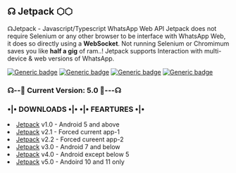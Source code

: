 ## ☊ Jetpack ⬡⬡

☊Jetpack - Javascript/Typescript WhatsApp Web API
Jetpack does not require Selenium or any other 
browser to be interface with WhatsApp Web, 
it does so directly using a **WebSocket**. 
Not running Selenium or Chromimum saves you 
like **half a gig** of ram..!
Jetpack supports Interaction with multi-device & web versions of WhatsApp.

[![Generic badge](https://img.shields.io/badge/💠Plugins-red.svg)](https://github.com/GasComIT/Jetpack/tree/main/plugins) 
[![Generic badge](https://img.shields.io/badge/🚀Jetpack-blue.svg)](https://github.com/gascomit/Jetpack)
[![Generic badge](https://img.shields.io/badge/☸️WEBSITE-white.svg)](https://jetpack.gascomit.repl.co/)
[![Generic badge](https://img.shields.io/badge/⛱️GROUPS-darkgreen.svg)](https://qtell.gascomit.repl.co/)

### ☊--🧩 Current Version: 5.0 🧩---☊
### •|• DOWNLOADS •|•     •|•  FEARTURES •|•

<li><a href="Deco.html">Jetpack</a> v1.0 - Android 5 and above</li>
<li><a href="Deco.html">Jetpack</a> v2.1 - Forced current app-1</li>
<li><a href="Deco.html">Jetpack</a> v2.2 - Forced cureent app-2</li>
<li><a href="Deco.html">Jetpack</a> v3.0 - Android 7 and below</li>
<li><a href="Deco.html">Jetpack</a> v4.0 - Android except below 5</li>
<li><a href="Deco.html">Jetpack</a> v5.0 - Andoird 10 and 11 only</li>

